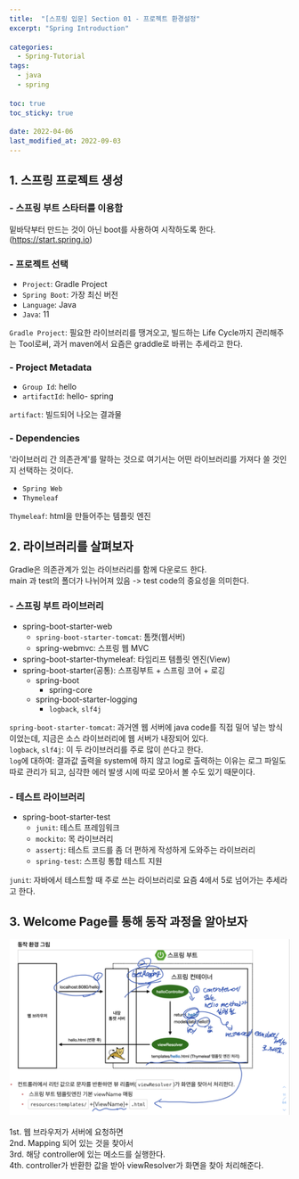 ```yaml
---
title:  "[스프링 입문] Section 01 - 프로젝트 환경설정"
excerpt: "Spring Introduction"

categories:
  - Spring-Tutorial
tags:
  - java
  - spring

toc: true
toc_sticky: true

date: 2022-04-06
last_modified_at: 2022-09-03
---
```

## 1. 스프링 프로젝트 생성
### - 스프링 부트 스타터를 이용함
밑바닥부터 만드는 것이 아닌 boot를 사용하여 시작하도록 한다. (https://start.spring.io)

### - 프로젝트 선택
- `Project`: Gradle Project
- `Spring Boot`: 가장 최신 버전
- `Language`: Java
- `Java`: 11  

`Gradle Project`: 필요한 라이브러리를 땡겨오고, 빌드하는 Life Cycle까지 관리해주는 Tool로써, 과거 maven에서 요즘은 graddle로 바뀌는 추세라고 한다.  

### - Project Metadata
- `Group Id`: hello
- `artifactId`: hello- spring

`artifact`: 빌드되어 나오는 결과물

### - Dependencies
'라이브러리 간 의존관계'를 말하는 것으로 여기서는 어떤 라이브러리를 가져다 쓸 것인지 선택하는 것이다.
- `Spring Web`
- `Thymeleaf`

`Thymeleaf`: html을 만들어주는 템플릿 엔진

## 2. 라이브러리를 살펴보자
Gradle은 의존관계가 있는 라이브러리를 함께 다운로드 한다.  
main 과 test의 폴더가 나뉘어져 있음 -> test code의 중요성을 의미한다.
### - 스프링 부트 라이브러리
- spring-boot-starter-web
  - `spring-boot-starter-tomcat`: 톰캣(웹서버)
  - spring-webmvc: 스프링 웹 MVC
- spring-boot-starter-thymeleaf: 타임리프 템플릿 엔진(View)
- spring-boot-starter(공통): 스프링부트 + 스프링 코어 + 로깅
  - spring-boot
    - spring-core
  - spring-boot-starter-logging
    - `logback`, `slf4j`
  
`spring-boot-starter-tomcat`: 과거엔 웹 서버에 java code를 직접 밀어 넣는 방식이었는데, 지금은 소스 라이브러리에 웹 서버가 내장되어 있다.  
`logback`, `slf4j`: 이 두 라이브러리를 주로 많이 쓴다고 한다.  
`log`에 대하여: 결과값 출력을 system에 하지 않고 log로 출력하는 이유는 로그 파일도 따로 관리가 되고, 심각한 에러 발생 시에 따로 모아서 볼 수도 있기 때문이다.

### - 테스트 라이브러리
- spring-boot-starter-test
  - `junit`: 테스트 프레임워크
  - `mockito`: 목 라이브러리
  - `assertj`: 테스트 코드를 좀 더 편하게 작성하게 도와주는 라이브러리
  - `spring-test`: 스프링 통합 테스트 지원

`junit`: 자바에서 테스트할 때 주로 쓰는 라이브러리로 요즘 4에서 5로 넘어가는 추세라고 한다.

## 3. Welcome Page를 통해 동작 과정을 알아보자
![image](/assets/images/Spring-Tutorial/1-1.png)
<br>
<br>
1st. 웹 브라우저가 서버에 요청하면  
2nd. Mapping 되어 있는 것을 찾아서  
3rd. 해당 controller에 있는 메소드를 실행한다.  
4th. controller가 반환한 값을 받아 viewResolver가 화면을 찾아 처리해준다.